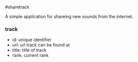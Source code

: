 #sharetrack

A simple application for shareing new sounds from the internet.



### track
+ id: unique identifier
+ url: url track can be found at
+ title: title of track
+ rank: current rank